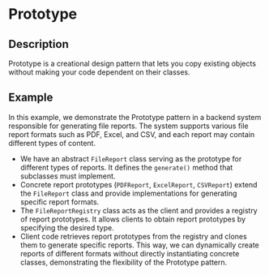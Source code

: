 # Prototype

## Description

Prototype is a creational design pattern that lets you copy existing objects without making your code dependent on their classes.

## Example

In this example, we demonstrate the Prototype pattern in a backend system responsible for generating file reports. The system supports various file report formats such as PDF, Excel, and CSV, and each report may contain different types of content.

- We have an abstract `FileReport` class serving as the prototype for different types of reports. It defines the `generate()` method that subclasses must implement.
- Concrete report prototypes (`PDFReport`, `ExcelReport`, `CSVReport`) extend the `FileReport` class and provide implementations for generating specific report formats.
- The `FileReportRegistry` class acts as the client and provides a registry of report prototypes. It allows clients to obtain report prototypes by specifying the desired type.
- Client code retrieves report prototypes from the registry and clones them to generate specific reports. This way, we can dynamically create reports of different formats without directly instantiating concrete classes, demonstrating the flexibility of the Prototype pattern.
